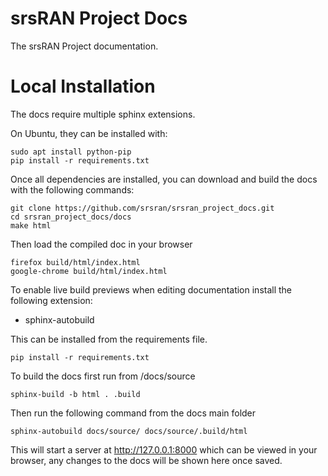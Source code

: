 # srsRAN Project Docs
The srsRAN Project documentation.

# Local Installation 

The docs require multiple sphinx extensions.

On Ubuntu, they can be installed with:
```
sudo apt install python-pip
pip install -r requirements.txt
```

Once all dependencies are installed, you can download and build the docs with the following commands: 

```
git clone https://github.com/srsran/srsran_project_docs.git
cd srsran_project_docs/docs
make html
```

Then load the compiled doc in your browser
```
firefox build/html/index.html
google-chrome build/html/index.html
```

To enable live build previews when editing documentation install the following extension: 
- sphinx-autobuild 

This can be installed from the requirements file. 
```
pip install -r requirements.txt
```

To build the docs first run from /docs/source
```
sphinx-build -b html . .build
```

Then run the following command from the docs main folder
```
sphinx-autobuild docs/source/ docs/source/.build/html
```
This will start a server at http://127.0.0.1:8000 which can be viewed in your browser, any changes to the docs will be shown here once saved. 
